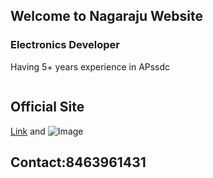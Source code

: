 ## Welcome to Nagaraju Website


### Electronics Developer

Having 5+ years experience in APssdc

```Apssdc
```
## Official Site 

[Link](http://engineering.apssdc.in/) and ![Image](src)

## Contact:8463961431 

